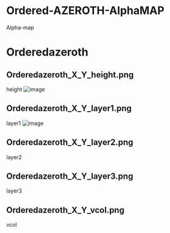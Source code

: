 # Ordered-AZEROTH-AlphaMAP
Alpha-map
# Orderedazeroth
## Orderedazeroth_X_Y_height.png
height
![image](https://github.com/user-attachments/assets/f74f2861-a6e7-46b4-ac87-a3a77a213dbd)

## Orderedazeroth_X_Y_layer1.png
layer1
![image](https://github.com/user-attachments/assets/cd6e3578-ba90-44d3-8eae-e66579e5f992)

## Orderedazeroth_X_Y_layer2.png
layer2
## Orderedazeroth_X_Y_layer3.png
layer3
## Orderedazeroth_X_Y_vcol.png
vcol

